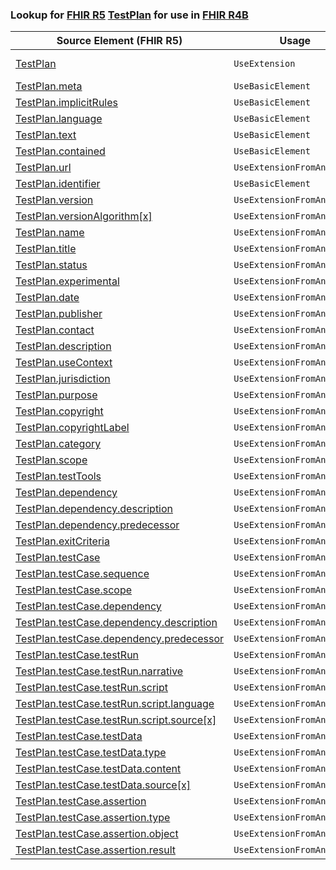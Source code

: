 ### Lookup for [FHIR R5](https://hl7.org/fhir/R5/) [TestPlan](https://hl7.org/fhir/R5/TestPlan.html) for use in [FHIR R4B](https://hl7.org/fhir/R4B/)

| Source Element (FHIR R5) | Usage | Target |
| -------------- | ----- | ------ |
| [TestPlan](https://hl7.org/fhir/R5/TestPlan.html#resource) | `UseExtension` | [http://hl7.org/fhir/5.0/StructureDefinition/extension-TestPlan](StructureDefinition-ext-R5-TestPlan.html) |
| [TestPlan.meta](https://hl7.org/fhir/R5/TestPlan.html#resource) | `UseBasicElement` | [Basic.meta](https://hl7.org/fhir/R4B/Basic.html#resource) |
| [TestPlan.implicitRules](https://hl7.org/fhir/R5/TestPlan.html#resource) | `UseBasicElement` | [Basic.implicitRules](https://hl7.org/fhir/R4B/Basic.html#resource) |
| [TestPlan.language](https://hl7.org/fhir/R5/TestPlan.html#resource) | `UseBasicElement` | [Basic.language](https://hl7.org/fhir/R4B/Basic.html#resource) |
| [TestPlan.text](https://hl7.org/fhir/R5/TestPlan.html#resource) | `UseBasicElement` | [Basic.text](https://hl7.org/fhir/R4B/Basic.html#resource) |
| [TestPlan.contained](https://hl7.org/fhir/R5/TestPlan.html#resource) | `UseBasicElement` | [Basic.contained](https://hl7.org/fhir/R4B/Basic.html#resource) |
| [TestPlan.url](https://hl7.org/fhir/R5/TestPlan.html#resource) | `UseExtensionFromAncestor` | - |
| [TestPlan.identifier](https://hl7.org/fhir/R5/TestPlan.html#resource) | `UseBasicElement` | [Basic.identifier](https://hl7.org/fhir/R4B/Basic.html#resource) |
| [TestPlan.version](https://hl7.org/fhir/R5/TestPlan.html#resource) | `UseExtensionFromAncestor` | - |
| [TestPlan.versionAlgorithm[x]](https://hl7.org/fhir/R5/TestPlan.html#resource) | `UseExtensionFromAncestor` | - |
| [TestPlan.name](https://hl7.org/fhir/R5/TestPlan.html#resource) | `UseExtensionFromAncestor` | - |
| [TestPlan.title](https://hl7.org/fhir/R5/TestPlan.html#resource) | `UseExtensionFromAncestor` | - |
| [TestPlan.status](https://hl7.org/fhir/R5/TestPlan.html#resource) | `UseExtensionFromAncestor` | - |
| [TestPlan.experimental](https://hl7.org/fhir/R5/TestPlan.html#resource) | `UseExtensionFromAncestor` | - |
| [TestPlan.date](https://hl7.org/fhir/R5/TestPlan.html#resource) | `UseExtensionFromAncestor` | - |
| [TestPlan.publisher](https://hl7.org/fhir/R5/TestPlan.html#resource) | `UseExtensionFromAncestor` | - |
| [TestPlan.contact](https://hl7.org/fhir/R5/TestPlan.html#resource) | `UseExtensionFromAncestor` | - |
| [TestPlan.description](https://hl7.org/fhir/R5/TestPlan.html#resource) | `UseExtensionFromAncestor` | - |
| [TestPlan.useContext](https://hl7.org/fhir/R5/TestPlan.html#resource) | `UseExtensionFromAncestor` | - |
| [TestPlan.jurisdiction](https://hl7.org/fhir/R5/TestPlan.html#resource) | `UseExtensionFromAncestor` | - |
| [TestPlan.purpose](https://hl7.org/fhir/R5/TestPlan.html#resource) | `UseExtensionFromAncestor` | - |
| [TestPlan.copyright](https://hl7.org/fhir/R5/TestPlan.html#resource) | `UseExtensionFromAncestor` | - |
| [TestPlan.copyrightLabel](https://hl7.org/fhir/R5/TestPlan.html#resource) | `UseExtensionFromAncestor` | - |
| [TestPlan.category](https://hl7.org/fhir/R5/TestPlan.html#resource) | `UseExtensionFromAncestor` | - |
| [TestPlan.scope](https://hl7.org/fhir/R5/TestPlan.html#resource) | `UseExtensionFromAncestor` | - |
| [TestPlan.testTools](https://hl7.org/fhir/R5/TestPlan.html#resource) | `UseExtensionFromAncestor` | - |
| [TestPlan.dependency](https://hl7.org/fhir/R5/TestPlan.html#resource) | `UseExtensionFromAncestor` | - |
| [TestPlan.dependency.description](https://hl7.org/fhir/R5/TestPlan.html#resource) | `UseExtensionFromAncestor` | - |
| [TestPlan.dependency.predecessor](https://hl7.org/fhir/R5/TestPlan.html#resource) | `UseExtensionFromAncestor` | - |
| [TestPlan.exitCriteria](https://hl7.org/fhir/R5/TestPlan.html#resource) | `UseExtensionFromAncestor` | - |
| [TestPlan.testCase](https://hl7.org/fhir/R5/TestPlan.html#resource) | `UseExtensionFromAncestor` | - |
| [TestPlan.testCase.sequence](https://hl7.org/fhir/R5/TestPlan.html#resource) | `UseExtensionFromAncestor` | - |
| [TestPlan.testCase.scope](https://hl7.org/fhir/R5/TestPlan.html#resource) | `UseExtensionFromAncestor` | - |
| [TestPlan.testCase.dependency](https://hl7.org/fhir/R5/TestPlan.html#resource) | `UseExtensionFromAncestor` | - |
| [TestPlan.testCase.dependency.description](https://hl7.org/fhir/R5/TestPlan.html#resource) | `UseExtensionFromAncestor` | - |
| [TestPlan.testCase.dependency.predecessor](https://hl7.org/fhir/R5/TestPlan.html#resource) | `UseExtensionFromAncestor` | - |
| [TestPlan.testCase.testRun](https://hl7.org/fhir/R5/TestPlan.html#resource) | `UseExtensionFromAncestor` | - |
| [TestPlan.testCase.testRun.narrative](https://hl7.org/fhir/R5/TestPlan.html#resource) | `UseExtensionFromAncestor` | - |
| [TestPlan.testCase.testRun.script](https://hl7.org/fhir/R5/TestPlan.html#resource) | `UseExtensionFromAncestor` | - |
| [TestPlan.testCase.testRun.script.language](https://hl7.org/fhir/R5/TestPlan.html#resource) | `UseExtensionFromAncestor` | - |
| [TestPlan.testCase.testRun.script.source[x]](https://hl7.org/fhir/R5/TestPlan.html#resource) | `UseExtensionFromAncestor` | - |
| [TestPlan.testCase.testData](https://hl7.org/fhir/R5/TestPlan.html#resource) | `UseExtensionFromAncestor` | - |
| [TestPlan.testCase.testData.type](https://hl7.org/fhir/R5/TestPlan.html#resource) | `UseExtensionFromAncestor` | - |
| [TestPlan.testCase.testData.content](https://hl7.org/fhir/R5/TestPlan.html#resource) | `UseExtensionFromAncestor` | - |
| [TestPlan.testCase.testData.source[x]](https://hl7.org/fhir/R5/TestPlan.html#resource) | `UseExtensionFromAncestor` | - |
| [TestPlan.testCase.assertion](https://hl7.org/fhir/R5/TestPlan.html#resource) | `UseExtensionFromAncestor` | - |
| [TestPlan.testCase.assertion.type](https://hl7.org/fhir/R5/TestPlan.html#resource) | `UseExtensionFromAncestor` | - |
| [TestPlan.testCase.assertion.object](https://hl7.org/fhir/R5/TestPlan.html#resource) | `UseExtensionFromAncestor` | - |
| [TestPlan.testCase.assertion.result](https://hl7.org/fhir/R5/TestPlan.html#resource) | `UseExtensionFromAncestor` | - |
